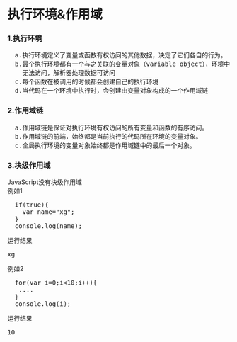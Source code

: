 <h1>执行环境&作用域</h1>
<h3>1.执行环境</h3>
<pre>
  a.执行环境定义了变量或函数有权访问的其他数据，决定了它们各自的行为。
  b.最个执行环境都有一个与之关联的变量对象（variable object），环境中定义的所有变量和函数都保存在这个对象中，编写代码
    无法访问，解析器处理数据可访问
  c.每个函数在被调用的时候都会创建自己的执行环境
  d.当代码在一个环境中执行时，会创建由变量对象构成的一个作用域链
</pre>
<h3>2.作用域链</h3>
<pre>
  a.作用域链是保证对执行环境有权访问的所有变量和函数的有序访问。
  b.作用域链的前端，始终都是当前执行的代码所在环境的变量对象。
  c.全局执行环境的变量对象始终都是作用域链中的最后一个对象。
</pre>
<h3>3.块级作用域</h3>
JavaScript没有块级作用域<br/>
例如1
<pre>
  if(true){
    var name="xg";
  }
  console.log(name);
</pre>
运行结果
<pre>
xg
</pre>
例如2
<pre>
  for(var i=0;i<10;i++){
   ....
  }
  console.log(i);
</pre>
运行结果
<pre>
10
</pre>
